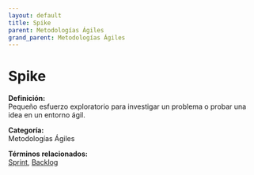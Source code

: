 ```yaml
---
layout: default
title: Spike
parent: Metodologías Ágiles
grand_parent: Metodologías Ágiles
---
```


# Spike

**Definición:**  
Pequeño esfuerzo exploratorio para investigar un problema o probar una idea en un entorno ágil.

**Categoría:**  
Metodologías Ágiles  

  


**Términos relacionados:**  
[Sprint](https://maleniski.github.io/diccionario-angl-tec-mx/docs/metodologías-ágiles/sprint.html), [Backlog](https://maleniski.github.io/diccionario-angl-tec-mx/docs/metodologías-ágiles/backlog.html)
